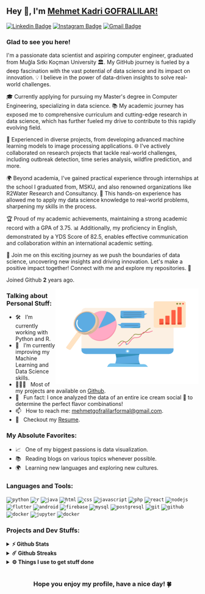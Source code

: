## Hey 👋, I'm [Mehmet Kadri GOFRALILAR!](https://github.com/mehmetkadri/)

[![Linkedin Badge](https://img.shields.io/badge/-LinkedIn-0e76a8?style=flat-square&logo=Linkedin&logoColor=white)](https://linkedin.com/in/mehmetkadrigofralilar)
[![Instagram Badge](https://img.shields.io/badge/-Instagram-e4405f?style=flat-square&logo=Instagram&logoColor=white)](https://instagram.com/mehmt_kadri/)
[![Gmail Badge](https://img.shields.io/badge/Gmail-D14836?style=for-the-badge&logo=gmail&logoColor=white)](mehmetgofralilarformal@gmail.com)

### Glad to see you here! &nbsp;


I'm a passionate data scientist and aspiring computer engineer, graduated from Muğla Sıtkı Koçman University 🏛. My GitHub journey is fueled by a deep fascination with the vast potential of data science and its impact on innovation. 💡 I believe in the power of data-driven insights to solve real-world challenges.

🎓 Currently applying for pursuing my Master's degree in Computer Engineering, specializing in data science. 📚 My academic journey has exposed me to comprehensive curriculum and cutting-edge research in data science, which has further fueled my drive to contribute to this rapidly evolving field.

🔬 Experienced in diverse projects, from developing advanced machine learning models to image processing applications. 🌐 I've actively collaborated on research projects that tackle real-world challenges, including outbreak detection, time series analysis, wildfire prediction, and more.

🌍 Beyond academia, I've gained practical experience through internships at the school I graduated from, MSKU, and also renowned organizations like R2Water Research and Consultancy. 🤝 This hands-on experience has allowed me to apply my data science knowledge to real-world problems, sharpening my skills in the process.

🏆 Proud of my academic achievements, maintaining a strong academic record with a GPA of 3.75. 📊 Additionally, my proficiency in English, demonstrated by a YDS Score of 82.5, enables effective communication and collaboration within an international academic setting.

🚀 Join me on this exciting journey as we push the boundaries of data science, uncovering new insights and driving innovation. Let's make a positive impact together! Connect with me and explore my repositories. 🌟


Joined Github **2** years ago.

<img align="right" height="250" width="375" alt="" src="https://raw.githubusercontent.com/mehmetkadri/mehmetkadri/master/gifs/data-science.gif" />

### Talking about Personal Stuff:

- 🛠 &nbsp; I’m currently working with Python and R.
- 🚀 &nbsp; I’m currently improving my Machine Learning and Data Science skills.
- 👨🏻‍💻 &nbsp; Most of my projects are available on [Github](https://github.com/mehmetkadri).
- 👾 &nbsp; Fun fact: I once analyzed the data of an entire ice cream social 🍦 to determine the perfect flavor combinations!
- 📫 &nbsp; How to reach me: mehmetgofralilarformal@gmail.com.
- 📝 &nbsp; Checkout my [Resume](https://github.com/mehmetkadri/mehmetkadri/master/resume.pdf).

### My Absolute Favorites:

- 📈 &nbsp; One of my biggest passions is data visualization.
- 📚 &nbsp; Reading blogs on various topics whenever possible.
- 🌍 &nbsp; Learning new languages and exploring new cultures.

### Languages and Tools:

<code><img height="27" src="https://www.vectorlogo.zone/logos/python/python-icon.svg" alt="python"></code>
<code><img height="27" src="https://www.vectorlogo.zone/logos/r-project/r-project-icon.svg" alt="r"></code>
<code><img height="27" src="https://www.vectorlogo.zone/logos/java/java-icon.svg" alt="java"></code>
<code><img height="27" src="https://www.vectorlogo.zone/logos/w3_html5/w3_html5-icon.svg" alt="html"></code>
<code><img height="27" src="https://www.vectorlogo.zone/logos/w3_css/w3_css-official.svg" alt="css"></code>
<code><img height="27" src="https://www.vectorlogo.zone/logos/javascript/javascript-vertical.svg" alt="javascript"></code>
<code><img height="27" src="https://www.vectorlogo.zone/logos/php/php-horizontal.svg" alt="php"></code>
<code><img height="27" src="https://www.vectorlogo.zone/logos/reactjs/reactjs-icon.svg" alt="react"></code>
<code><img height="27" src="https://www.vectorlogo.zone/logos/nodejs/nodejs-icon.svg" alt="nodejs"></code>
<code><img height="27" src="https://www.vectorlogo.zone/logos/flutterio/flutterio-icon.svg" alt="flutter"></code>
<code><img height="27" src="https://www.vectorlogo.zone/logos/android/android-icon.svg" alt="android"></code>
<code><img height="27" src="https://www.vectorlogo.zone/logos/firebase/firebase-icon.svg" alt="firebase"></code>
<code><img height="27" src="https://www.vectorlogo.zone/logos/mysql/mysql-icon.svg" alt="mysql"></code>
<code><img height="27" src="https://www.vectorlogo.zone/logos/postgresql/postgresql-icon.svg" alt="postgresql"></code>
<code><img height="27" src="https://www.vectorlogo.zone/logos/git-scm/git-scm-icon.svg" alt="git"></code>
<code><img height="27" src="https://www.vectorlogo.zone/logos/github/github-icon.svg" alt="github"></code>
<code><img height="27" src="https://www.vectorlogo.zone/logos/docker/docker-icon.svg" alt="docker"></code>
<code><img height="27" src="https://www.vectorlogo.zone/logos/jupyter/jupyter-icon.svg" alt="jupyter"></code>
<code><img height="27" src="https://www.vectorlogo.zone/logos/visualstudio_code/visualstudio_code-ar21.svg" alt="docker"></code>


### Projects and Dev Stuffs:

<details>	
  <summary><b>⚡ Github Stats</b></summary>

  <br />
  <img height="180em" src="https://github-readme-stats.vercel.app/api?username=mehmetkadri&show_icons=true&hide_border=true&&count_private=true&include_all_commits=true" />
  <img height="180em" src="https://github-readme-stats.vercel.app/api/top-langs/?username=mehmetkadri&exclude_repo=KNN-Image-Classification&show_icons=true&hide_border=true&layout=compact&langs_count=8"/>
</details>

<details>	
  <summary><b>☄️ Github Streaks</b></summary>

  <br />
  <img height="180em" src="https://github-readme-streak-stats.herokuapp.com/?user=mehmetkadri&hide_border=true" />
</details>

<details>	
  <br />
  <summary><b>⚙️ Things I use to get stuff done</b></summary>
  	<ul>
  	  <li><b>OS:          </b> Windows</li>
	    <li><b>Laptop:      </b> Dell Inspiron (i7) </li>
  	  <li><b>Browser:     </b> Google Chrome </li>
	    <li><b>Code Editor: </b> VSCode </li>
	    <br />
	</ul>	
</details>

#

<div align="center">

### Hope you enjoy my profile, have a nice day! 🍀

</div>
